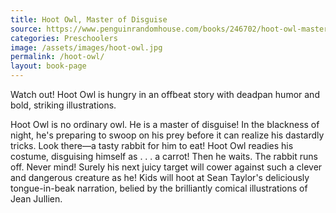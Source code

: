 ```yaml
---
title: Hoot Owl, Master of Disguise
source: https://www.penguinrandomhouse.com/books/246702/hoot-owl-master-of-disguise-by-sean-taylor/
categories: Preschoolers
image: /assets/images/hoot-owl.jpg
permalink: /hoot-owl/
layout: book-page
---
```

Watch out! Hoot Owl is hungry in an offbeat story with deadpan humor and bold, striking illustrations.

Hoot Owl is no ordinary owl. He is a master of disguise! In the blackness of night, he's preparing to swoop on his prey before it can realize his dastardly tricks. Look there—a tasty rabbit for him to eat! Hoot Owl readies his costume, disguising himself as . . . a carrot! Then he waits. The rabbit runs off. Never mind! Surely his next juicy target will cower against such a clever and dangerous creature as he! Kids will hoot at Sean Taylor's deliciously tongue-in-beak narration, belied by the brilliantly comical illustrations of Jean Jullien.
